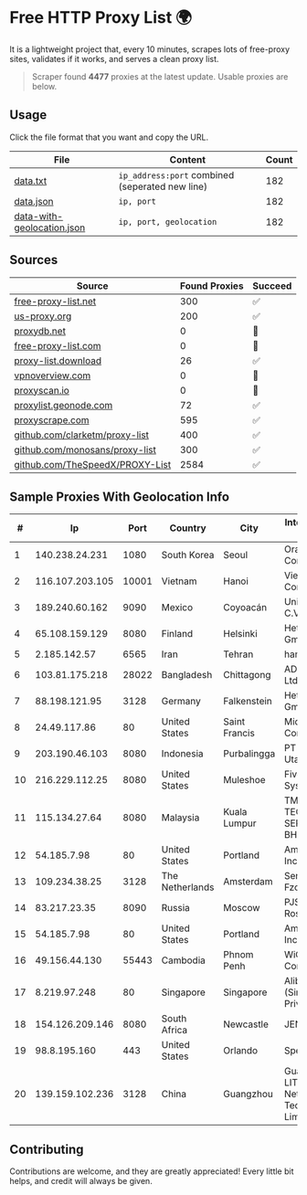 
# Free HTTP Proxy List 🌍

It is a lightweight project that, every 10 minutes, scrapes lots of free-proxy sites, validates if it works, and serves a clean proxy list.


> Scraper found **4477** proxies at the latest update. Usable proxies are below.

## Usage

Click the file format that you want and copy the URL.


|File|Content|Count|
|----|-------|-----|
|[data.txt](https://raw.githubusercontent.com/themiralay/Proxy-List-World/master/data.txt)|`ip_address:port` combined (seperated new line)|182|
|[data.json](https://raw.githubusercontent.com/themiralay/Proxy-List-World/master/data.json)|`ip, port`|182|
|[data-with-geolocation.json](https://raw.githubusercontent.com/themiralay/Proxy-List-World/master/data-with-geolocation.json)|`ip, port, geolocation`|182|

## Sources

|Source|Found Proxies|Succeed|
|------|-------------|-------|
|[free-proxy-list.net](https://free-proxy-list.net)|300|✅|
|[us-proxy.org](https://www.us-proxy.org)|200|✅|
|[proxydb.net](http://proxydb.net)|0|🚫|
|[free-proxy-list.com](https://free-proxy-list.com/?page=&port=&type%5B%5D=http&type%5B%5D=https&up_time=0&search=Search)|0|🚫|
|[proxy-list.download](https://www.proxy-list.download/HTTP)|26|✅|
|[vpnoverview.com](https://vpnoverview.com/privacy/anonymous-browsing/free-proxy-servers)|0|🚫|
|[proxyscan.io](https://www.proxyscan.io)|0|🚫|
|[proxylist.geonode.com](https://proxylist.geonode.com/api/proxy-list?limit=300&page=1&sort_by=lastChecked&sort_type=desc&protocols=http,https)|72|✅|
|[proxyscrape.com](https://api.proxyscrape.com/v2/?request=displayproxies&protocol=http&timeout=10000&country=all&ssl=all&anonymity=all)|595|✅|
|[github.com/clarketm/proxy-list](https://raw.githubusercontent.com/clarketm/proxy-list/master/proxy-list-raw.txt)|400|✅|
|[github.com/monosans/proxy-list](https://raw.githubusercontent.com/monosans/proxy-list/main/proxies/http.txt)|300|✅|
|[github.com/TheSpeedX/PROXY-List](https://raw.githubusercontent.com/TheSpeedX/PROXY-List/master/http.txt)|2584|✅|


## Sample Proxies With Geolocation Info

|#|Ip|Port|Country|City|Internet Service Provider|
|-|--|----|-------|----|-------------------------|
|1|140.238.24.231|1080|South Korea|Seoul|Oracle Corporation|
|2|116.107.203.105|10001|Vietnam|Hanoi|Viettel Corporation|
|3|189.240.60.162|9090|Mexico|Coyoacán|Uninet S.A. de C.V.|
|4|65.108.159.129|8080|Finland|Helsinki|Hetzner Online GmbH|
|5|2.185.142.57|6565|Iran|Tehran|hamedan|
|6|103.81.175.218|28022|Bangladesh|Chittagong|ADN Telecom Ltd.|
|7|88.198.121.95|3128|Germany|Falkenstein|Hetzner Online GmbH|
|8|24.49.117.86|80|United States|Saint Francis|Midcontinent Communications|
|9|203.190.46.103|8080|Indonesia|Purbalingga|PT Jaring Lintas Utara|
|10|216.229.112.25|8080|United States|Muleshoe|Five Area Systems, LLC|
|11|115.134.27.64|8080|Malaysia|Kuala Lumpur|TM TECHNOLOGY SERVICES SDN BHD|
|12|54.185.7.98|80|United States|Portland|Amazon.com, Inc.|
|13|109.234.38.25|3128|The Netherlands|Amsterdam|Servers Tech Fzco|
|14|83.217.23.35|8090|Russia|Moscow|PJSC Rostelecom|
|15|54.185.7.98|80|United States|Portland|Amazon.com, Inc.|
|16|49.156.44.130|55443|Cambodia|Phnom Penh|WiCAM Corporation Ltd|
|17|8.219.97.248|80|Singapore|Singapore|Alibaba Cloud (Singapore) Private Limited|
|18|154.126.209.146|8080|South Africa|Newcastle|JENNY Network|
|19|98.8.195.160|443|United States|Orlando|Spectrum|
|20|139.159.102.236|3128|China|Guangzhou|Guangdong LITONG Network Technology Limited|



## Contributing

Contributions are welcome, and they are greatly appreciated! Every
little bit helps, and credit will always be given.

